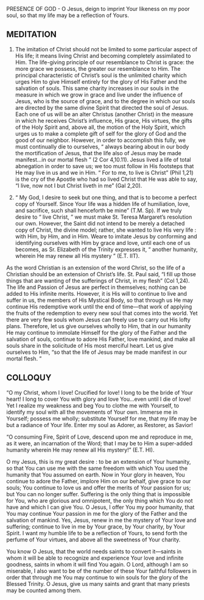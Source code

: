 PRESENCE OF GOD - O Jesus, deign to imprint Your likeness on my poor soul, so that my life may be a reflection of Yours.

## MEDITATION

1. The imitation of Christ should not be limited to some particular aspect of His life; it means living Christ and becoming completely assimilated to Him. The life-giving principle of our resemblance to Christ is grace: the more grace we possess, the greater our resemblance to Him. The principal characteristic of Christ’s soul is the unlimited charity which urges Him to give Himself entirely for the glory of His Father and the salvation of souls. This same charity increases in our souls in the measure in which we grow in grace and live under the influence of Jesus, who is the source of grace, and to the degree in which our souls are directed by the same divine Spirit that directed the soul of Jesus. Each one of us will be an alter Christus (another Christ) in the measure in which he receives Christ’s influence, His grace, His virtues, the gifts of the Holy Spirit and, above all, the motion of the Holy Spirit, which urges us to make a complete gift of self for the glory of God and the good of our neighbor. However, in order to accomplish this fully, we must continually die to ourselves, “ always bearing about in our body the mortification of Jesus, that the life also of Jesus may be made manifest...in our mortal flesh ” (2 Cor 4,10.11). Jesus lived a life of total abnegation in order to save us; we too must follow in His footsteps that He may live in us and we in Him. “ For to me, to live is Christ” (Phil 1,21) is the cry of the Apostle who had so lived Christ that He was able to say, “I live, now not I but Christ liveth in me” (Gal 2,20).


2. “ My God, I desire to seek but one thing, and that is to become a perfect copy of Yourself. Since Your life was a hidden life of humiliation, love, and sacrifice, such shall henceforth be mine” (T.M. Sp). If we truly desire to “ live Christ, ” we must make St. Teresa Margaret’s resolution our own. However, the Saint did not intend to be merely a detached copy of Christ, the divine model; rather, she wanted to live His very life : with Him, by Him, and in Him. Weare to imitate Jesus by conforming and identifying ourselves with Him by grace and love, until each one of us becomes, as Sr. Elizabeth of the Trinity expresses it, “ another humanity, wherein He may renew all His mystery ” (E.T. IIT).

As the word Christian is an extension of the word Christ, so the life of a Christian should be an extension of Christ’s life. St. Paul said, “I fill up those things that are wanting of the sufferings of Christ, in my flesh” (Col 1,24). The life and Passion of Jesus are perfect in themselves; nothing can be added to His infinite merits. However, it is His will to continue to live and suffer in us, the members of His Mystical Body, so that through us He may continue His redemptive work until the end of time—that work of applying the fruits of the redemption to every new soul that comes into the world. Yet there are very few souls whom Jesus can freely use to carry out His lofty plans. Therefore, let us give ourselves wholly to Him, that in our humanity He may continue to immolate Himself for the glory of the Father and the salvation of souls, continue to adore His Father, love mankind, and make all souls share in the solicitude of His most merciful heart. Let us give ourselves to Him, “so that the life of Jesus may be made manifest in our mortal flesh. ”

## COLLOQUY

“O my Christ, whom I love! Crucified for love! I long to be the bride of Your heart! I long to cover You with glory and love You...even until I die of love! Yet I realize my weakness and beg You to clothe me with Yourself, to identify my soul with all the movements of Your own. Immerse me in Yourself; possess me wholly; substitute Yourself for me, that my life may be but a radiance of Your life. Enter my soul as Adorer, as Restorer, as Savior!

“O consuming Fire, Spirit of Love, descend upon me and reproduce in me, as it were, an incarnation of the Word; that I may be to Him a super-added humanity wherein He may renew all His mystery!” (E.T. HI).

O my Jesus, this is my great desire : to be an extension of Your humanity, so that You can use me with the same freedom with which You used the humanity that You assumed on earth. Now in Your glory in heaven, You continue to adore the Father, implore Him on our behalf, give grace to our souls; You continue to love us and offer the merits of Your passion for us; but You can no longer suffer. Suffering is the only thing that is impossible for You, who are glorious and omnipotent, the only thing which You do not have and which I can give You. O Jesus, I offer You my poor humanity, that You may continue Your passion in me for the glory of the Father and the salvation of mankind. Yes, Jesus, renew in me the mystery of Your love and suffering; continue to live in me by Your grace, by Your charity, by Your Spirit. I want my humble life to be a reflection of Yours, to send forth the perfume of Your virtues, and above all the sweetness of Your charity.

You know O Jesus, that the world needs saints to convert it—saints in whom it will be able to recognize and experience Your love and infinite goodness, saints in whom it will find You again. O Lord, although I am so miserable, I also want to be of the number of these Your faithful followers in order that through me You may continue to win souls for the glory of the Blessed Trinity. O Jesus, give us many saints and grant that many priests may be counted among them.
